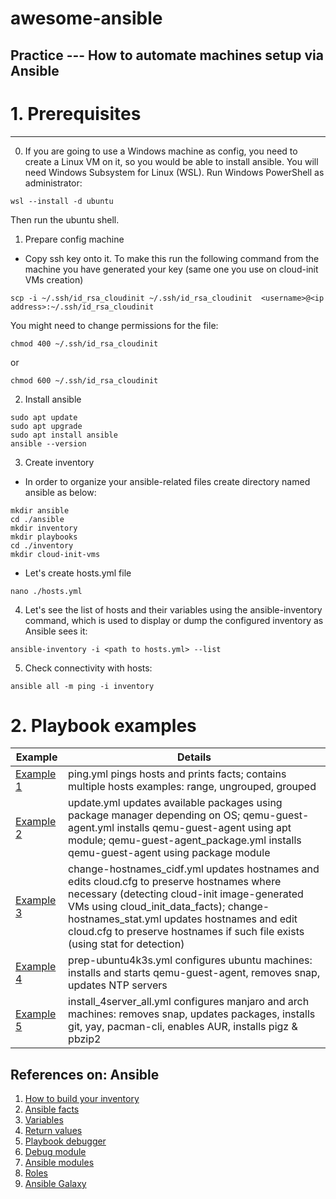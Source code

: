 # awesome-ansible
## Practice --- How to automate machines setup via Ansible

# 1. Prerequisites

---------------------------------------------------------------------------
0. If you are going to use a Windows machine as config, you need to create a Linux VM on it, so you would be able to install ansible.
   You will need Windows Subsystem for Linux (WSL). Run Windows PowerShell as administrator:
```
wsl --install -d ubuntu
```
Then run the ubuntu shell.
1. Prepare config machine
* Copy ssh key onto it. To make this run the following command from the machine you have generated your key (same one you use on cloud-init VMs creation)
```
scp -i ~/.ssh/id_rsa_cloudinit ~/.ssh/id_rsa_cloudinit  <username>@<ip address>:~/.ssh/id_rsa_cloudinit
```
You might need to change permissions for the file:
```
chmod 400 ~/.ssh/id_rsa_cloudinit
```
or
```
chmod 600 ~/.ssh/id_rsa_cloudinit
```
2. Install ansible
```
sudo apt update
sudo apt upgrade
sudo apt install ansible
ansible --version
```
3. Create inventory
* In order to organize your ansible-related files create directory named ansible as below:
```
mkdir ansible
cd ./ansible
mkdir inventory
mkdir playbooks
cd ./inventory
mkdir cloud-init-vms
```
* Let's create hosts.yml file
```
nano ./hosts.yml
```
4. Let's see the list of hosts and their variables using the ansible-inventory command, which is used to display or dump the configured inventory as Ansible sees it:
```
ansible-inventory -i <path to hosts.yml> --list
```
5. Check connectivity with hosts:
```
ansible all -m ping -i inventory
```

# 2. Playbook examples

| Example | Details |
|------|-------|
| [Example 1](./01-ping-hosts) | ping.yml pings hosts and prints facts; contains multiple hosts examples: range, ungrouped, grouped |
| [Example 2](./02-install-a-single-package) | update.yml updates available packages using package manager depending on OS; qemu-guest-agent.yml installs qemu-guest-agent using apt module; qemu-guest-agent_package.yml installs qemu-guest-agent using package module |
| [Example 3](./03-change-hostnames) | change-hostnames_cidf.yml updates hostnames and edits cloud.cfg to preserve hostnames where necessary (detecting cloud-init image-generated VMs using cloud_init_data_facts); change-hostnames_stat.yml updates hostnames and edit cloud.cfg to preserve hostnames if such file exists (using stat for detection) |
| [Example 4](./04-multiple-tasks-ubuntu) | prep-ubuntu4k3s.yml configures ubuntu machines: installs and starts qemu-guest-agent, removes snap, updates NTP servers |
| [Example 5](./05-multiple-tasks-manjaro) | install_4server_all.yml configures manjaro and arch machines: removes snap, updates packages, installs git, yay, pacman-cli, enables AUR, installs pigz & pbzip2 | 


## References on: Ansible

1. [How to build your inventory](https://docs.ansible.com/ansible/latest/inventory_guide/intro_inventory.html)
2. [Ansible facts](https://docs.ansible.com/ansible/latest/playbook_guide/playbooks_vars_facts.html#ansible-facts)
3. [Variables](https://docs.ansible.com/ansible/2.5/user_guide/playbooks_variables.html)
4. [Return values](https://docs.ansible.com/ansible/latest/reference_appendices/common_return_values.html)
5. [Playbook debugger](https://docs.ansible.com/ansible/2.9/user_guide/playbooks_debugger.html)
6. [Debug module](https://docs.ansible.com/ansible/latest/collections/ansible/builtin/debug_module.html)
7. [Ansible modules](https://docs.ansible.com/ansible/2.9/modules/list_of_all_modules.html)
8. [Roles](https://docs.ansible.com/ansible/latest/playbook_guide/playbooks_reuse_roles.html)
9. [Ansible Galaxy](https://galaxy.ansible.com/)
